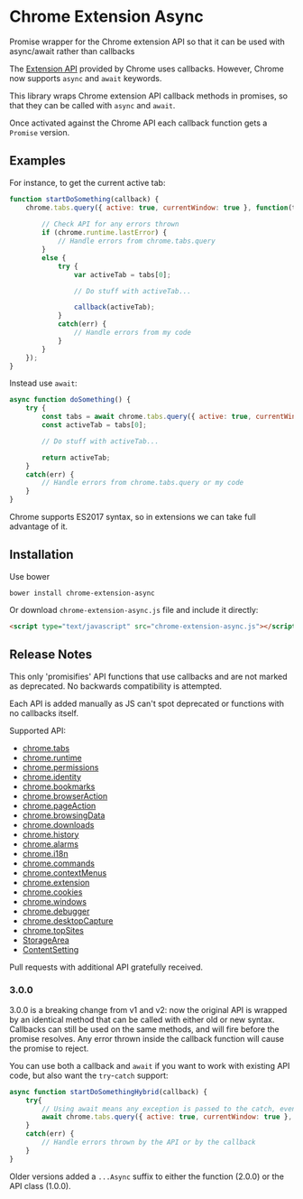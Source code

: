 # Chrome Extension Async
Promise wrapper for the Chrome extension API so that it can be used with async/await rather than callbacks

The [Extension API](https://developer.chrome.com/extensions) provided by Chrome uses callbacks. 
However, Chrome now supports `async` and `await` keywords.

This library wraps Chrome extension API callback methods in promises, so that they can be called with `async` and `await`.

Once activated against the Chrome API each callback function gets a `Promise` version.

## Examples
For instance, to get the current active tab:

```javascript
function startDoSomething(callback) {
    chrome.tabs.query({ active: true, currentWindow: true }, function(tabs) {
        
        // Check API for any errors thrown
        if (chrome.runtime.lastError) {
            // Handle errors from chrome.tabs.query
        }
        else {
            try {
                var activeTab = tabs[0];

                // Do stuff with activeTab...

                callback(activeTab);
            }
            catch(err) {
                // Handle errors from my code
            }
        }
    });
}
```

Instead use `await`:

```javascript
async function doSomething() {
    try {
        const tabs = await chrome.tabs.query({ active: true, currentWindow: true });
        const activeTab = tabs[0];

        // Do stuff with activeTab...

        return activeTab;
    }
    catch(err) {
        // Handle errors from chrome.tabs.query or my code
    }
}
```

Chrome supports ES2017 syntax, so in extensions we can take full advantage of it.

## Installation
Use bower
```
bower install chrome-extension-async
```

Or download `chrome-extension-async.js` file and include it directly:
```html
<script type="text/javascript" src="chrome-extension-async.js"></script>
```

## Release Notes
This only 'promisifies' API functions that use callbacks and are not marked as deprecated. 
No backwards compatibility is attempted.

Each API is added manually as JS can't spot deprecated or functions with no callbacks itself.

Supported API:

- [chrome.tabs](https://developer.chrome.com/extensions/tabs)
- [chrome.runtime](https://developer.chrome.com/extensions/runtime)
- [chrome.permissions](https://developer.chrome.com/extensions/permissions)
- [chrome.identity](https://developer.chrome.com/extensions/identity)
- [chrome.bookmarks](https://developer.chrome.com/extensions/bookmarks)
- [chrome.browserAction](https://developer.chrome.com/extensions/browserAction)
- [chrome.pageAction](https://developer.chrome.com/extensions/pageAction)
- [chrome.browsingData](https://developer.chrome.com/extensions/browsingData)
- [chrome.downloads](https://developer.chrome.com/extensions/downloads)
- [chrome.history](https://developer.chrome.com/extensions/history)
- [chrome.alarms](https://developer.chrome.com/extensions/alarms)
- [chrome.i18n](https://developer.chrome.com/extensions/i18n)
- [chrome.commands](https://developer.chrome.com/extensions/commands#method-getAll)
- [chrome.contextMenus](https://developer.chrome.com/extensions/contextMenus)
- [chrome.extension](https://developer.chrome.com/extensions/extension)
- [chrome.cookies](https://developer.chrome.com/extensions/cookies)
- [chrome.windows](https://developer.chrome.com/extensions/windows)
- [chrome.debugger](https://developer.chrome.com/extensions/debugger)
- [chrome.desktopCapture](https://developer.chrome.com/extensions/desktopCapture)
- [chrome.topSites](https://developer.chrome.com/extensions/topSites#method-get)
- [StorageArea](https://developer.chrome.com/extensions/storage#type-StorageArea)
- [ContentSetting](https://developer.chrome.com/extensions/contentSettings#type-ContentSetting)

Pull requests with additional API gratefully received.

### 3.0.0
3.0.0 is a breaking change from v1 and v2: now the original API is wrapped by an identical method that can be called with either old or new syntax.
Callbacks can still be used on the same methods, and will fire before the promise resolves.
Any error thrown inside the callback function will cause the promise to reject.

You can use both a callback and `await` if you want to work with existing API code, but also want the `try`-`catch` support:

```javascript
async function startDoSomethingHybrid(callback) {
    try{
        // Using await means any exception is passed to the catch, even from the callback
        await chrome.tabs.query({ active: true, currentWindow: true }, tabs => callback(tabs[0]));
    }
    catch(err) {
        // Handle errors thrown by the API or by the callback
    }
}
```

Older versions added a `...Async` suffix to either the function (2.0.0) or the API class (1.0.0).